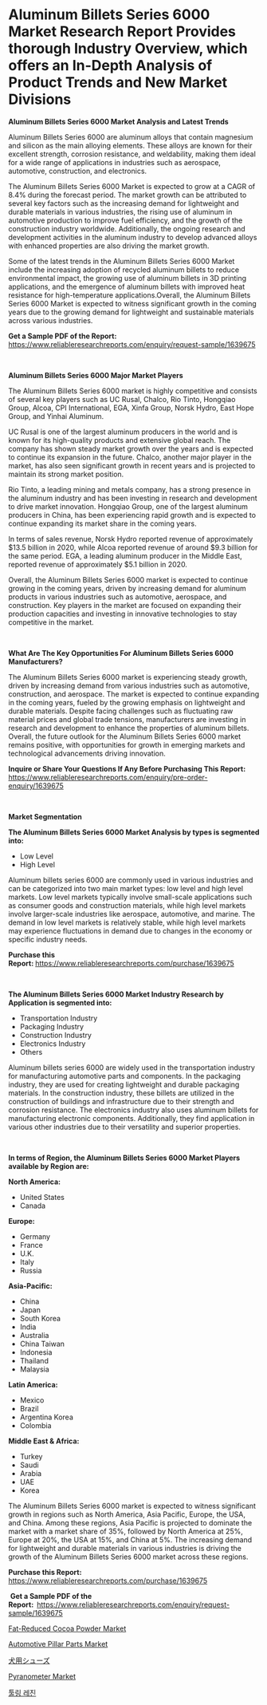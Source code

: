 <p><h1>Aluminum Billets Series 6000 Market Research Report Provides thorough Industry Overview, which offers an In-Depth Analysis of Product Trends and New Market Divisions</h1></p><p><strong>Aluminum Billets Series 6000 Market Analysis and Latest Trends</strong></p>
<p><p>Aluminum Billets Series 6000 are aluminum alloys that contain magnesium and silicon as the main alloying elements. These alloys are known for their excellent strength, corrosion resistance, and weldability, making them ideal for a wide range of applications in industries such as aerospace, automotive, construction, and electronics.</p><p>The Aluminum Billets Series 6000 Market is expected to grow at a CAGR of 8.4% during the forecast period. The market growth can be attributed to several key factors such as the increasing demand for lightweight and durable materials in various industries, the rising use of aluminum in automotive production to improve fuel efficiency, and the growth of the construction industry worldwide. Additionally, the ongoing research and development activities in the aluminum industry to develop advanced alloys with enhanced properties are also driving the market growth.</p><p>Some of the latest trends in the Aluminum Billets Series 6000 Market include the increasing adoption of recycled aluminum billets to reduce environmental impact, the growing use of aluminum billets in 3D printing applications, and the emergence of aluminum billets with improved heat resistance for high-temperature applications.Overall, the Aluminum Billets Series 6000 Market is expected to witness significant growth in the coming years due to the growing demand for lightweight and sustainable materials across various industries.</p></p>
<p><strong>Get a Sample PDF of the Report:&nbsp;</strong> <a href="https://www.reliableresearchreports.com/enquiry/request-sample/1639675">https://www.reliableresearchreports.com/enquiry/request-sample/1639675</a></p>
<p>&nbsp;</p>
<p><strong>Aluminum Billets Series 6000 Major Market Players</strong></p>
<p><p>The Aluminum Billets Series 6000 market is highly competitive and consists of several key players such as UC Rusal, Chalco, Rio Tinto, Hongqiao Group, Alcoa, CPI International, EGA, Xinfa Group, Norsk Hydro, East Hope Group, and Yinhai Aluminum. </p><p>UC Rusal is one of the largest aluminum producers in the world and is known for its high-quality products and extensive global reach. The company has shown steady market growth over the years and is expected to continue its expansion in the future. Chalco, another major player in the market, has also seen significant growth in recent years and is projected to maintain its strong market position.</p><p>Rio Tinto, a leading mining and metals company, has a strong presence in the aluminum industry and has been investing in research and development to drive market innovation. Hongqiao Group, one of the largest aluminum producers in China, has been experiencing rapid growth and is expected to continue expanding its market share in the coming years.</p><p>In terms of sales revenue, Norsk Hydro reported revenue of approximately $13.5 billion in 2020, while Alcoa reported revenue of around $9.3 billion for the same period. EGA, a leading aluminum producer in the Middle East, reported revenue of approximately $5.1 billion in 2020.</p><p>Overall, the Aluminum Billets Series 6000 market is expected to continue growing in the coming years, driven by increasing demand for aluminum products in various industries such as automotive, aerospace, and construction. Key players in the market are focused on expanding their production capacities and investing in innovative technologies to stay competitive in the market.</p></p>
<p>&nbsp;</p>
<p><strong>What Are The Key Opportunities For Aluminum Billets Series 6000 Manufacturers?</strong></p>
<p><p>The Aluminum Billets Series 6000 market is experiencing steady growth, driven by increasing demand from various industries such as automotive, construction, and aerospace. The market is expected to continue expanding in the coming years, fueled by the growing emphasis on lightweight and durable materials. Despite facing challenges such as fluctuating raw material prices and global trade tensions, manufacturers are investing in research and development to enhance the properties of aluminum billets. Overall, the future outlook for the Aluminum Billets Series 6000 market remains positive, with opportunities for growth in emerging markets and technological advancements driving innovation.</p></p>
<p><strong>Inquire or Share Your Questions If Any Before Purchasing This Report:</strong> <a href="https://www.reliableresearchreports.com/enquiry/pre-order-enquiry/1639675">https://www.reliableresearchreports.com/enquiry/pre-order-enquiry/1639675</a></p>
<p>&nbsp;</p>
<p><strong>Market Segmentation</strong></p>
<p><strong>The Aluminum Billets Series 6000 Market Analysis by types is segmented into:</strong></p>
<p><ul><li>Low Level</li><li>High Level</li></ul></p>
<p><p>Aluminum billets series 6000 are commonly used in various industries and can be categorized into two main market types: low level and high level markets. Low level markets typically involve small-scale applications such as consumer goods and construction materials, while high level markets involve larger-scale industries like aerospace, automotive, and marine. The demand in low level markets is relatively stable, while high level markets may experience fluctuations in demand due to changes in the economy or specific industry needs.</p></p>
<p><strong>Purchase this Report:&nbsp;</strong><a href="https://www.reliableresearchreports.com/purchase/1639675">https://www.reliableresearchreports.com/purchase/1639675</a></p>
<p>&nbsp;</p>
<p><strong>The Aluminum Billets Series 6000 Market Industry Research by Application is segmented into:</strong></p>
<p><ul><li>Transportation Industry</li><li>Packaging Industry</li><li>Construction Industry</li><li>Electronics Industry</li><li>Others</li></ul></p>
<p><p>Aluminum billets series 6000 are widely used in the transportation industry for manufacturing automotive parts and components. In the packaging industry, they are used for creating lightweight and durable packaging materials. In the construction industry, these billets are utilized in the construction of buildings and infrastructure due to their strength and corrosion resistance. The electronics industry also uses aluminum billets for manufacturing electronic components. Additionally, they find application in various other industries due to their versatility and superior properties.</p></p>
<p>&nbsp;</p>
<p><strong>In terms of Region, the Aluminum Billets Series 6000 Market Players available by Region are:</strong></p>
<p>
    <p> <strong> North America: </strong>
        <ul>
            <li>United States</li>
            <li>Canada</li>
        </ul>
        </p> 
    <p> <strong> Europe: </strong>
        <ul>
            <li>Germany</li>
            <li>France</li>
            <li>U.K.</li>
            <li>Italy</li>
            <li>Russia</li>
        </ul>
        </p> 
    <p> <strong> Asia-Pacific: </strong>
        <ul>
            <li>China</li>
            <li>Japan</li>
            <li>South Korea</li>
            <li>India</li>
            <li>Australia</li>
            <li>China Taiwan</li>
            <li>Indonesia</li>
            <li>Thailand</li>
            <li>Malaysia</li>
        </ul>
        </p> 
    <p> <strong> Latin America: </strong>
        <ul>
            <li>Mexico</li>
            <li>Brazil</li>
            <li>Argentina Korea</li>
            <li>Colombia</li>
        </ul>
        </p> 
    <p> <strong> Middle East & Africa: </strong>
        <ul>
            <li>Turkey</li>
            <li>Saudi</li>
            <li>Arabia</li>
            <li>UAE</li>
            <li>Korea</li>
        </ul>
    </p>
    </p>
<p><p>The Aluminum Billets Series 6000 market is expected to witness significant growth in regions such as North America, Asia Pacific, Europe, the USA, and China. Among these regions, Asia Pacific is projected to dominate the market with a market share of 35%, followed by North America at 25%, Europe at 20%, the USA at 15%, and China at 5%. The increasing demand for lightweight and durable materials in various industries is driving the growth of the Aluminum Billets Series 6000 market across these regions.</p></p>
<p><strong>Purchase this Report: </strong><a href="https://www.reliableresearchreports.com/purchase/1639675">https://www.reliableresearchreports.com/purchase/1639675</a></p>
<p>&nbsp;<strong>Get a Sample PDF of the Report:&nbsp;&nbsp;</strong><a href="https://www.reliableresearchreports.com/enquiry/request-sample/1639675">https://www.reliableresearchreports.com/enquiry/request-sample/1639675</a></p>
<p><strong></strong></p>
<p><p><a href="https://github.com/mabutironaldo/Market-Research-Report-List-3/blob/main/fat-reduced-cocoa-powder-market.md">Fat-Reduced Cocoa Powder Market</a></p><p><a href="https://issuu.com/reportprime-2/docs/automotive-pillar-parts-market-size-2030.pptx">Automotive Pillar Parts Market</a></p><p><a href="https://github.com/ihabdkwlxs948/Market-Research-Report-List-1/blob/main/9357965282.md">犬用シューズ</a></p><p><a href="https://issuu.com/reportprime-2/docs/pyranometer-market-size-2030.pptx">Pyranometer Market</a></p><p><a href="https://github.com/hxzi07639916/Market-Research-Report-List-1/blob/main/5590969194694.md">툴링 레진</a></p></p>